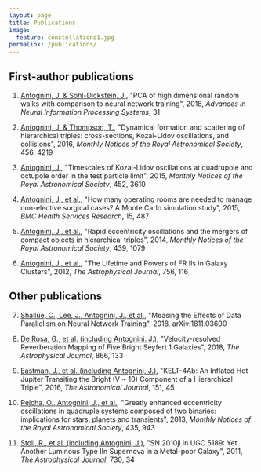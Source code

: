 ```yaml
---
layout: page
title: Publications
image:
  feature: constellations1.jpg
permalink: /publications/
---
```


## First-author publications

1. [Antognini, J. & Sohl-Dickstein,
J.](https://papers.nips.cc/paper/8232-pca-of-high-dimensional-random-walks-with-comparison-to-neural-network-training),
"PCA of high dimensional random walks with comparison to neural network training", 2018, *Advances
in Neural Information Processing Systems*, 31

2. [Antognini, J. & Thompson,
T.](http://adsabs.harvard.edu/abs/2016MNRAS.456.4219A), "Dynamical formation
and scattering of hierarchical triples: cross-sections, Kozai-Lidov
oscillations, and collisions", 2016, *Monthly Notices of the Royal
Astronomical Society*, 456, 4219

3. [Antognini, J.](http://adsabs.harvard.edu/abs/2015MNRAS.452.3610A),
"Timescales of Kozai-Lidov oscillations at quadrupole and octupole order in
the test particle limit", 2015, *Monthly Notices of the Royal Astronomical
Society*, 452, 3610

4. [Antognini, J., et
al.](https://bmchealthservres.biomedcentral.com/articles/10.1186/s12913-015-1148-x),
"How many operating rooms are needed to manage non-elective surgical cases?
A Monte Carlo simulation study", 2015, *BMC Health Services Research*, 15,
487

5. [Antognini, J., et
al.](http://adsabs.harvard.edu/abs/2014MNRAS.439.1079A), "Rapid eccentricity
oscillations and the mergers of compact objects in hierarchical triples",
2014, *Monthly Notices of the Royal Astronomical Society*, 439, 1079

6. [Antognini, J., et
al.](http://adsabs.harvard.edu/abs/2012ApJ...756..116A), "The Lifetime and
Powers of FR IIs in Galaxy Clusters", 2012, *The Astrophysical Journal*,
756, 116

## Other publications

7. [Shallue, C., Lee, J., Antognini, J., et al.](https://arxiv.org/abs/1811.03600), "Measing the
Effects of Data Parallelism on Neural Network Training", 2018, arXiv:1811.03600

8. [De Rosa, G., et al. (including Antognini.
J.)](http://adsabs.harvard.edu/abs/2018ApJ...866..133D), "Velocity-resolved Reverberation Mapping of
Five Bright Seyfert 1 Galaxies", 2018, *The Astrophysical Journal*, 866, 133

9. [Eastman, J., et al. (including Antognini,
J.)](http://adsabs.harvard.edu/abs/2016AJ....151...45E), "KELT-4Ab: An
Inflated Hot Jupiter Transiting the Bright (V ~ 10) Component of a
Hierarchical Triple", 2016, *The Astronomical Journal*, 151, 45

10. [Pejcha, O., Antognini, J., et
al.](http://adsabs.harvard.edu/abs/2013MNRAS.435..943P), "Greatly enhanced
eccentricity oscillations in quadruple systems composed of two binaries:
implications for stars, planets and transients", 2013, *Monthly Notices of
the Royal Astronomical Society*, 435, 943

11. [Stoll, R., et al. (including Antognini,
J.)](http://adsabs.harvard.edu/abs/2011ApJ...730...34S), "SN 2010jl in UGC
5189: Yet Another Luminous Type IIn Supernova in a Metal-poor Galaxy", 2011,
*The Astrophysical Journal*, 730, 34
